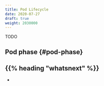 ```yaml
---
title: Pod Lifecycle
date: 2020-07-27
draft: true
weight: 2030000
---
```

<!-- overview -->
TODO
<!-- body -->
## Pod phase {#pod-phase}
## {{% heading "whatsnext" %}}

- []()
